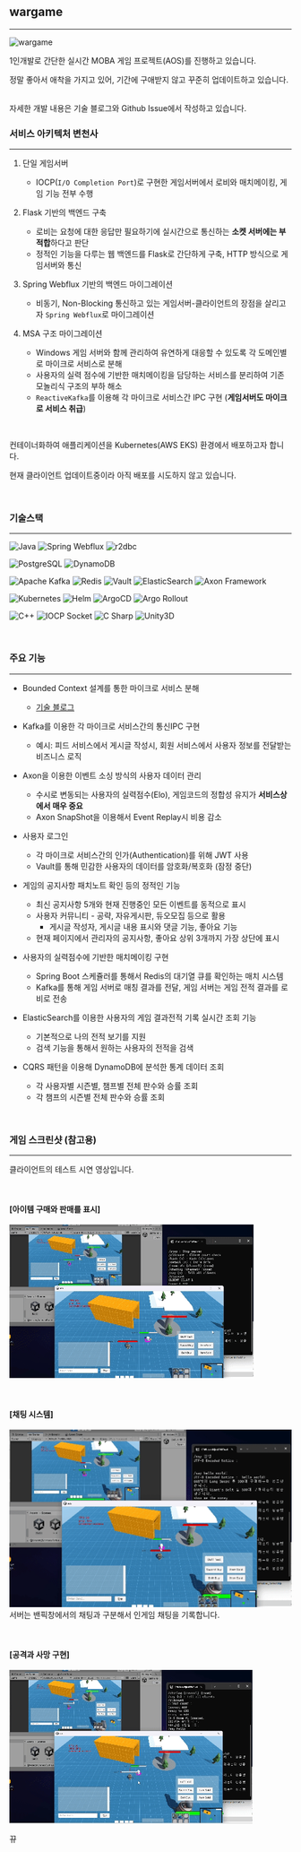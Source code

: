 ## wargame

---

![wargame](https://github.com/player-attachments/assets/9f5927d3-b92d-46a9-bc35-9911b53cdb7b)

1인개발로 간단한 실시간 MOBA 게임 프로젝트(AOS)를 진행하고 있습니다.

정말 좋아서 애착을 가지고 있어, 기간에 구애받지 않고 꾸준히 업데이트하고 있습니다. 

<br>
자세한 개발 내용은 기술 블로그와 Github Issue에서 작성하고 있습니다.

<br>

### 서비스 아키텍처 변천사

---
1. 단일 게임서버
   - IOCP(`I/O Completion Port`)로 구현한 게임서버에서 로비와 매치메이킹, 게임 기능 전부 수행


2. Flask 기반의 백엔드 구축
   - 로비는 요청에 대한 응답만 필요하기에 실시간으로 통신하는 **소켓 서버에는 부적합**하다고 판단
   - 정적인 기능을 다루는 웹 백엔드를 Flask로 간단하게 구축, HTTP 방식으로 게임서버와 통신


3. Spring Webflux 기반의 백엔드 마이그레이션
   - 비동기, Non-Blocking 통신하고 있는 게임서버-클라이언트의 장점을 살리고자 `Spring Webflux`로 마이그레이션


4. MSA 구조 마이그레이션
   - Windows 게임 서버와 함께 관리하여 유연하게 대응할 수 있도록 각 도메인별로 마이크로 서비스로 분해
   - 사용자의 실력 점수에 기반한 매치메이킹을 담당하는 서비스를 분리하여 기존 모놀리식 구조의 부하 해소
   - `ReactiveKafka`를 이용해 각 마이크로 서비스간 IPC 구현 (**게임서버도 마이크로 서비스 취급**)

<br>

컨테이너화하여 애플리케이션을 Kubernetes(AWS EKS) 환경에서 배포하고자 합니다. 

현재 클라이언트 업데이트중이라 아직 배포를 시도하지 않고 있습니다.

<br>

### 기술스택

---
![Java](https://img.shields.io/badge/Java-007396)
![Spring Webflux](https://img.shields.io/badge/Spring%20Webflux-6DB33F?style=flat-square&logo=spring&logoColor=white)
![r2dbc](https://img.shields.io/badge/r2dbc-6DB33F?style=flat-square&logo=spring&logoColor=white)

![PostgreSQL](https://img.shields.io/badge/PostgreSQL-4169E1?style=flat-square&logo=postgresql&logoColor=white)
![DynamoDB](https://img.shields.io/badge/DynamoDB-4053D6?style=flat-square&logo=amazon-dynamodb&logoColor=white)

![Apache Kafka](https://img.shields.io/badge/Apache%20Kafka-231F28?style=flat-square&logo=apache-kafka&logoColor=white)
![Redis](https://img.shields.io/badge/Redis-DC382D?style=flat-square&logo=redis&logoColor=white)
![Vault](https://img.shields.io/badge/Vault-0E3C8C?style=flat-square&logo=hashicorp&logoColor=white)
![ElasticSearch](https://img.shields.io/badge/ElasticSearch-005571?style=flat-square&logo=elasticsearch&logoColor=white)
![Axon Framework](https://img.shields.io/badge/Axon%20Framework-4B0082?style=flat-square&logo=axon&logoColor=white)

![Kubernetes](https://img.shields.io/badge/Kubernetes-326CE5?style=flat-square&logo=kubernetes&logoColor=white)
![Helm](https://img.shields.io/badge/Helm-0F1689?style=flat-square&logo=helm&logoColor=white)
![ArgoCD](https://img.shields.io/badge/ArgoCD-0E3C8C?style=flat-square&logo=argocd&logoColor=white)
![Argo Rollout](https://img.shields.io/badge/Argo%20Rollout-0E3C8C?style=flat-square&logo=argo%20rollout&logoColor=white)

![C++](https://img.shields.io/badge/C++-00599C?style=flat-square&logo=C%2B%2B&logoColor=white)
![IOCP Socket](https://img.shields.io/badge/IOCP%20Socket-000000?style=flat-square&logo=socket&logoColor=white)
![C Sharp](https://img.shields.io/badge/C%20Sharp-68217A?style=flat-square&logo=csharp&logoColor=white)
![Unity3D](https://img.shields.io/badge/Unity3d-000000?style=flat-square&logo=unity&logoColor=white)

<br>

### 주요 기능 

---

- Bounded Context 설계를 통한 마이크로 서비스 분해
  - [기술 블로그](https://downfa11.tistory.com/58)


- Kafka를 이용한 각 마이크로 서비스간의 통신IPC 구현
  - 예시: 피드 서비스에서 게시글 작성시, 회원 서비스에서 사용자 정보를 전달받는 비즈니스 로직


- Axon을 이용한 이벤트 소싱 방식의 사용자 데이터 관리
  - 수시로 변동되는 사용자의 실력점수(Elo), 게임코드의 정합성 유지가 **서비스상에서 매우 중요** 
  - Axon SnapShot을 이용해서 Event Replay시 비용 감소


- 사용자 로그인
  - 각 마이크로 서비스간의 인가(Authentication)를 위해 JWT 사용
  - Vault를 통해 민감한 사용자의 데이터를 암호화/복호화 (잠정 중단)

  
- 게임의 공지사항 패치노트 확인 등의 정적인 기능
  - 최신 공지사항 5개와 현재 진행중인 모든 이벤트를 동적으로 표시
  - 사용자 커뮤니티 - 공략, 자유게시판, 듀오모집 등으로 활용
    - 게시글 작성자, 게시글 내용 표시와 댓글 기능, 좋아요 기능
  - 현재 페이지에서 관리자의 공지사항, 좋아요 상위 3개까지 가장 상단에 표시


- 사용자의 실력점수에 기반한 매치메이킹 구현
  - Spring Boot 스케쥴러를 통해서 Redis의 대기열 큐를 확인하는 매치 시스템
  - Kafka를 통해 게임 서버로 매칭 결과를 전달, 게임 서버는 게임 전적 결과를 로비로 전송


- ElasticSearch를 이용한 사용자의 게임 결과전적 기록 실시간 조회 기능
  - 기본적으로 나의 전적 보기를 지원
  - 검색 기능을 통해서 원하는 사용자의 전적을 검색


- CQRS 패턴을 이용해 DynamoDB에 분석한 통계 데이터 조회
  - 각 사용자별 시즌별, 챔프별 전체 판수와 승률 조회
  - 각 챔프의 시즌별 전체 판수와 승률 조회

<br>

  
### 게임 스크린샷 (참고용)

---
클라이언트의 테스트 시연 영상입니다.

<br>

#### [아이템 구매와 판매를 표시]
![attack.gif](readme/attack.gif)

<br>

#### [채팅 시스템]  
![chat.gif](readme/chat.gif)  
서버는 밴픽창에서의 채팅과 구분해서 인게임 채팅을 기록합니다. 

<br>

#### [공격과 사망 구현]  
![die.gif](readme/die.gif)

뀨
<br>
